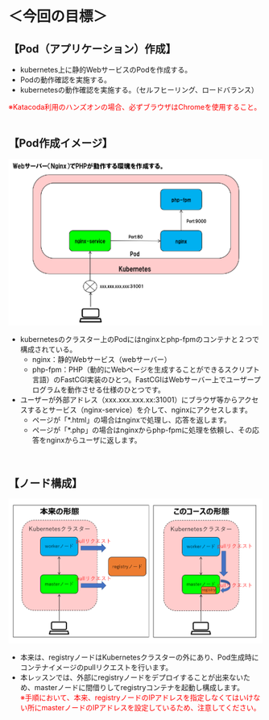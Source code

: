 # ＜今回の目標＞
## 【Pod（アプリケーション）作成】  
- kubernetes上に静的WebサービスのPodを作成する。  
- Podの動作確認を実施する。  
- kubernetesの動作確認を実施する。（セルフヒーリング、ロードバランス）   

<span style="color: red; ">※Katacoda利用のハンズオンの場合、必ずブラウザはChromeを使用すること。</span>  
<br>

## 【Pod作成イメージ】  

![Pod Image](./assets/PodImage.png)  

- kubernetesのクラスター上のPodにはnginxとphp-fpmのコンテナと２つで構成されている。  
    - nginx：静的Webサービス（webサーバー）
    - php-fpm：PHP（動的にWebページを生成することができるスクリプト言語）のFastCGI実装のひとつ。FastCGIはWebサーバー上でユーザープログラムを動作させる仕様のひとつです。  
- ユーザーが外部アドレス（xxx.xxx.xxx.xx:31001）にブラウザ等からアクセスするとサービス（nginx-service）を介して、nginxにアクセスします。  
    - ページが「\*.html」の場合はnginxで処理し、応答を返します。  
    - ページが「\*.php」の場合はnginxからphp-fpmに処理を依頼し、その応答をnginxからユーザに返します。  
<br>

## 【ノード構成】  

![Node](./assets/node.png)

- 本来は、registryノードはKubernetesクラスターの外にあり、Pod生成時にコンテナイメージのpullリクエストを行います。  
- 本レッスンでは、外部にregistryノードをデプロイすることが出来ないため、masterノードに間借りしてregistryコンテナを起動し構成します。   
<span style="color: red; ">※手順において、本来、registryノードのIPアドレスを指定しなくてはいけない所にmasterノードのIPアドレスを設定しているため、注意してください。</span>  

